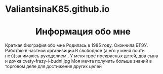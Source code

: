 # ValiantsinaK85.github.io
<html>
<center><h1>Информация обо мне</h1></center>
Краткая биография обо мне
Родилась в 1985 году. Окончила БТЭУ. Работаю в частной организиции.В свободное 
  (а его у меня почти нет))занимаюсь рукоделием . У меня трое прекрасных детей, два сына и  дочка
cvety-frazy-i-budni.jpg
Моя мечта  получить больше знаний в торговом деле для достижения других целей


</html>

